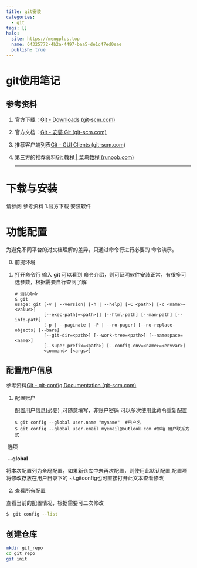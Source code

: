 ```yaml
---
title: git安装
categories:
  - git
tags: []
halo:
  site: https://mengplus.top
  name: 64325772-4b2a-4497-baa5-de1c47ed0eae
  publish: true
---
```

# git使用笔记

## 参考资料

1. 官方下载：[Git - Downloads (git-scm.com)](https://git-scm.com/downloads)

2. 官方文档：[Git - 安装 Git (git-scm.com)](https://git-scm.com/book/zh/v2/起步-安装-Git)

3. 推荐客户端列表[Git - GUI Clients (git-scm.com)](https://git-scm.com/downloads/guis)

4. 第三方的推荐资料[Git 教程 | 菜鸟教程 (runoob.com)](https://www.runoob.com/git/git-tutorial.html)

   ------



# 下载与安装

请参阅 参考资料 1.官方下载 安装软件

# 功能配置

为避免不同平台的对文档理解的差异，只通过命令行进行必要的 命令演示。

0. 前提环境

1. 打开命令行 输入 **git** 可以看到 命令介绍，则可证明软件安装正常，有很多可选参数，根据需要自行查阅了解

   ```shell
   # 测试命令
   $ git
   usage: git [-v | --version] [-h | --help] [-C <path>] [-c <name>=<value>]
              [--exec-path[=<path>]] [--html-path] [--man-path] [--info-path]
              [-p | --paginate | -P | --no-pager] [--no-replace-objects] [--bare]
              [--git-dir=<path>] [--work-tree=<path>] [--namespace=<name>]
              [--super-prefix=<path>] [--config-env=<name>=<envvar>]
              <command> [<args>]

   ```



## 配置用户信息

参考资料[Git - git-config Documentation (git-scm.com)](https://git-scm.com/docs/git-config/zh_HANS-CN)

1. 配置账户

   配置用户信息(必要) ,可随意填写，非账户密码 可以多次使用此命令重新配置

   ```
   $ git config --global user.name "myname"  #用户名
   $ git config --global user.email myemail@outlook.com #邮箱 用户联系方式
   ```

​	选项

​	 **--global**

​		将本次配置列为全局配置，如果新仓库中未再次配置，则使用此默认配置,配置项将修改存放在用户目录下的 ~/.gitconfig也可直接打开此文本查看修改

2. 查看所有配置

查看当前的配置情况，根据需要可二次修改

```bash
$　git config --list
```

## 创建仓库
```bash
mkdir git_repo
cd git_repo
git init
```

